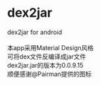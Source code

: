 # dex2jar
dex2jar for android<br>
<br>
本app采用Material Design风格<br>
可将dex文件反编译成jar文件<br>
dex2jar.jar的版本为0.0.9.15<br>
顺便感谢@Pairman提供的图标
